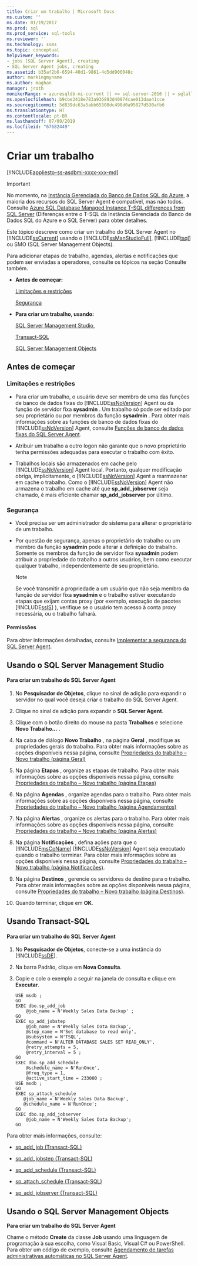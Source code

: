 ```yaml
---
title: Criar um trabalho | Microsoft Docs
ms.custom: ''
ms.date: 01/19/2017
ms.prod: sql
ms.prod_service: sql-tools
ms.reviewer: ''
ms.technology: ssms
ms.topic: conceptual
helpviewer_keywords:
- jobs [SQL Server Agent], creating
- SQL Server Agent jobs, creating
ms.assetid: b35af2b6-6594-40d1-9861-4d5dd906048c
author: markingmyname
ms.author: maghan
manager: jroth
monikerRange: = azuresqldb-mi-current || >= sql-server-2016 || = sqlallproducts-allversions
ms.openlocfilehash: b9cbe3418e783a936893d40974cae013daa41cce
ms.sourcegitcommit: 5d839dc63a5abb65508dc498d0a95027d530afb6
ms.translationtype: HT
ms.contentlocale: pt-BR
ms.lasthandoff: 07/09/2019
ms.locfileid: "67682449"
---
```

# <a name="create-a-job"></a>Criar um trabalho
[!INCLUDE[appliesto-ss-asdbmi-xxxx-xxx-md](../../includes/appliesto-ss-asdbmi-xxxx-xxx-md.md)]

> [!IMPORTANT]  
> No momento, na [Instância Gerenciada do Banco de Dados SQL do Azure](https://docs.microsoft.com/azure/sql-database/sql-database-managed-instance), a maioria dos recursos do SQL Server Agent é compatível, mas não todos. Consulte [Azure SQL Database Managed Instance T-SQL differences from SQL Server](https://docs.microsoft.com/azure/sql-database/sql-database-managed-instance-transact-sql-information#sql-server-agent) (Diferenças entre o T-SQL da Instância Gerenciada do Banco de Dados SQL do Azure e o SQL Server) para obter detalhes.

Este tópico descreve como criar um trabalho do SQL Server Agent no [!INCLUDE[ssCurrent](../../includes/sscurrent-md.md)] usando o [!INCLUDE[ssManStudioFull](../../includes/ssmanstudiofull-md.md)], [!INCLUDE[tsql](../../includes/tsql-md.md)] ou SMO (SQL Server Management Objects).  
  
Para adicionar etapas de trabalho, agendas, alertas e notificações que podem ser enviadas a operadores, consulte os tópicos na seção Consulte também.  
  
-   **Antes de começar:**  
  
    [Limitações e restrições](#Restrictions)  
  
    [Segurança](#Security)  
  
-   **Para criar um trabalho, usando:**  
  
    [SQL Server Management Studio](#SSMSProcedure),  
  
    [Transact-SQL](#TsqlProcedure)  
  
    [SQL Server Management Objects](#SMOProcedure)  
  
## <a name="BeforeYouBegin"></a>Antes de começar  
  
### <a name="Restrictions"></a>Limitações e restrições  
  
-   Para criar um trabalho, o usuário deve ser membro de uma das funções de banco de dados fixas do [!INCLUDE[ssNoVersion](../../includes/ssnoversion-md.md)] Agent ou da função de servidor fixa **sysadmin** . Um trabalho só pode ser editado por seu proprietário ou por membros da função **sysadmin** . Para obter mais informações sobre as funções de banco de dados fixas do [!INCLUDE[ssNoVersion](../../includes/ssnoversion-md.md)] Agent, consulte [Funções de banco de dados fixas do SQL Server Agent](../../ssms/agent/sql-server-agent-fixed-database-roles.md).  
  
-   Atribuir um trabalho a outro logon não garante que o novo proprietário tenha permissões adequadas para executar o trabalho com êxito.  
  
-   Trabalhos locais são armazenados em cache pelo [!INCLUDE[ssNoVersion](../../includes/ssnoversion-md.md)] Agent local. Portanto, qualquer modificação obriga, implicitamente, o [!INCLUDE[ssNoVersion](../../includes/ssnoversion-md.md)] Agent a rearmazenar em cache o trabalho. Como o [!INCLUDE[ssNoVersion](../../includes/ssnoversion-md.md)] Agent não armazena o trabalho em cache até que **sp_add_jobserver** seja chamado, é mais eficiente chamar **sp_add_jobserver** por último.  
  
### <a name="Security"></a>Segurança  
  
-   Você precisa ser um administrador do sistema para alterar o proprietário de um trabalho.  
  
-   Por questão de segurança, apenas o proprietário do trabalho ou um membro da função **sysadmin** pode alterar a definição do trabalho. Somente os membros da função de servidor fixa **sysadmin** podem atribuir a propriedade do trabalho a outros usuários, bem como executar qualquer trabalho, independentemente de seu proprietário.  
  
    > [!NOTE]  
    > Se você transmitir a propriedade a um usuário que não seja membro da função de servidor fixa **sysadmin** e o trabalho estiver executando etapas que exijam contas proxy (por exemplo, execução de pacotes [!INCLUDE[ssIS](../../includes/ssis_md.md)] ), verifique se o usuário tem acesso à conta proxy necessária, ou o trabalho falhará.  
  
#### <a name="Permissions"></a>Permissões  
Para obter informações detalhadas, consulte [Implementar a segurança do SQL Server Agent](../../ssms/agent/implement-sql-server-agent-security.md).  
  
## <a name="SSMSProcedure"></a>Usando o SQL Server Management Studio  
  
#### <a name="to-create-a-sql-server-agent-job"></a>Para criar um trabalho do SQL Server Agent  
  
1.  No **Pesquisador de Objetos**, clique no sinal de adição para expandir o servidor no qual você deseja criar o trabalho do SQL Server Agent.  
  
2.  Clique no sinal de adição para expandir o **SQL Server Agent**.  
  
3.  Clique com o botão direito do mouse na pasta **Trabalhos** e selecione **Novo Trabalho...** .  
  
4.  Na caixa de diálogo **Novo Trabalho** , na página **Geral** , modifique as propriedades gerais do trabalho. Para obter mais informações sobre as opções disponíveis nessa página, consulte [Propriedades do trabalho – Novo trabalho &#40;página Geral&#41;](../../ssms/agent/job-properties-new-job-general-page.md)  
  
5.  Na página **Etapas** , organize as etapas de trabalho. Para obter mais informações sobre as opções disponíveis nessa página, consulte [Propriedades do trabalho – Novo trabalho &#40;página Etapas&#41;](../../ssms/agent/job-properties-new-job-steps-page.md)  
  
6.  Na página **Agendas** , organize agendas para o trabalho. Para obter mais informações sobre as opções disponíveis nessa página, consulte [Propriedades do trabalho – Novo trabalho &#40;página Agendamentos&#41;](../../ssms/agent/job-properties-new-job-schedules-page.md)  
  
7.  Na página **Alertas** , organize os alertas para o trabalho. Para obter mais informações sobre as opções disponíveis nessa página, consulte [Propriedades do trabalho – Novo trabalho &#40;página Alertas&#41;](../../ssms/agent/job-properties-new-job-alerts-page.md)  
  
8.  Na página **Notificações** , defina ações para que o [!INCLUDE[msCoName](../../includes/msconame_md.md)] [!INCLUDE[ssNoVersion](../../includes/ssnoversion-md.md)] Agent seja executado quando o trabalho terminar. Para obter mais informações sobre as opções disponíveis nessa página, consulte [Propriedades do trabalho – Novo trabalho &#40;página Notificações&#41;](../../ssms/agent/job-properties-new-job-notifications-page.md).  
  
9. Na página **Destinos** , gerencie os servidores de destino para o trabalho. Para obter mais informações sobre as opções disponíveis nessa página, consulte [Propriedades do trabalho – Novo trabalho &#40;página Destinos&#41;](../../ssms/agent/job-properties-new-job-targets-page.md).  
  
10. Quando terminar, clique em **OK**.  
  
## <a name="TsqlProcedure"></a>Usando Transact-SQL  
  
#### <a name="to-create-a-sql-server-agent-job"></a>Para criar um trabalho do SQL Server Agent  
  
1.  No **Pesquisador de Objetos**, conecte-se a uma instância do [!INCLUDE[ssDE](../../includes/ssde_md.md)].  
  
2.  Na barra Padrão, clique em **Nova Consulta**.  
  
3.  Copie e cole o exemplo a seguir na janela de consulta e clique em **Executar**.  
  
    ```  
    USE msdb ;  
    GO  
    EXEC dbo.sp_add_job  
        @job_name = N'Weekly Sales Data Backup' ;  
    GO  
    EXEC sp_add_jobstep  
        @job_name = N'Weekly Sales Data Backup',  
        @step_name = N'Set database to read only',  
        @subsystem = N'TSQL',  
        @command = N'ALTER DATABASE SALES SET READ_ONLY',   
        @retry_attempts = 5,  
        @retry_interval = 5 ;  
    GO  
    EXEC dbo.sp_add_schedule  
        @schedule_name = N'RunOnce',  
        @freq_type = 1,  
        @active_start_time = 233000 ;  
    USE msdb ;  
    GO  
    EXEC sp_attach_schedule  
       @job_name = N'Weekly Sales Data Backup',  
       @schedule_name = N'RunOnce';  
    GO  
    EXEC dbo.sp_add_jobserver  
        @job_name = N'Weekly Sales Data Backup';  
    GO  
    ```  
  
Para obter mais informações, consulte:  
  
-   [sp_add_job (Transact-SQL)](https://msdn.microsoft.com/6ca8fe2c-7b1c-4b59-b4c7-e3b7485df274)  
  
-   [sp_add_jobstep (Transact-SQL)](https://msdn.microsoft.com/97900032-523d-49d6-9865-2734fba1c755)  
  
-   [sp_add_schedule (Transact-SQL)](https://msdn.microsoft.com/9060aae3-3ddd-40a5-83bb-3ea7ab1ffbd7)  
  
-   [sp_attach_schedule (Transact-SQL)](https://msdn.microsoft.com/80c80eaf-cf23-4ed8-b8dd-65fe59830dd1)  
  
-   [sp_add_jobserver (Transact-SQL)](https://msdn.microsoft.com/485252cc-0081-490a-9bd1-cbbd68eea286)  
  
## <a name="SMOProcedure"></a>Usando o SQL Server Management Objects  
**Para criar um trabalho do SQL Server Agent**  
  
Chame o método **Create** da classe **Job** usando uma linguagem de programação à sua escolha, como Visual Basic, Visual C# ou PowerShell. Para obter um código de exemplo, consulte [Agendamento de tarefas administrativas automáticas no SQL Server Agent](../../relational-databases/server-management-objects-smo/tasks/scheduling-automatic-administrative-tasks-in-sql-server-agent.md).  
  

